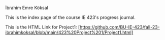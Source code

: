 İbrahim Emre Köksal

This is the index page of the course IE 423's progress journal. 

This is the HTML Link for Project1: [https://github.com/BU-IE-423/fall-23-ibrahimkoksal/blob/main/423%20Project%201/Project1.html]
